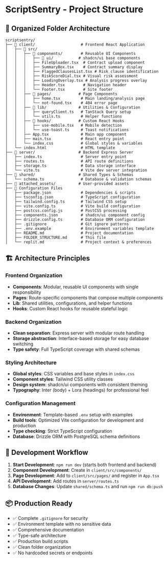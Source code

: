 # ScriptSentry - Project Structure

## 📁 Organized Folder Architecture

```
scriptsentry/
├── 📁 client/                    # Frontend React Application
│   ├── 📁 src/
│   │   ├── 📁 components/        # Reusable UI Components
│   │   │   ├── 📁 ui/           # shadcn/ui base components
│   │   │   ├── FileUploader.tsx  # Contract upload component
│   │   │   ├── SummaryBox.tsx    # Contract summary display
│   │   │   ├── FlaggedClausesList.tsx # Risk clause identification
│   │   │   ├── RiskScoreDial.tsx # Visual risk assessment
│   │   │   ├── LoadingOverlay.tsx # Analysis progress overlay
│   │   │   ├── Header.tsx        # Navigation header
│   │   │   └── Footer.tsx        # Site footer
│   │   ├── 📁 pages/            # Page Components
│   │   │   ├── home.tsx         # Main landing/analysis page
│   │   │   └── not-found.tsx    # 404 error page
│   │   ├── 📁 lib/              # Utilities & Configuration
│   │   │   ├── queryClient.ts   # TanStack Query setup
│   │   │   └── utils.ts         # Helper functions
│   │   ├── 📁 hooks/            # Custom React Hooks
│   │   │   ├── use-mobile.tsx   # Mobile detection
│   │   │   └── use-toast.ts     # Toast notifications
│   │   ├── App.tsx              # Main app component
│   │   ├── main.tsx             # React entry point
│   │   └── index.css            # Global styles & variables
│   └── index.html               # HTML template
├── 📁 server/                   # Backend Express Server
│   ├── index.ts                 # Server entry point
│   ├── routes.ts                # API route definitions
│   ├── storage.ts               # Data storage interface
│   └── vite.ts                  # Vite dev server integration
├── 📁 shared/                   # Shared Types & Schemas
│   └── schema.ts                # Database & validation schemas
├── 📁 attached_assets/          # User-provided assets
├── 📄 Configuration Files
│   ├── package.json             # Dependencies & scripts
│   ├── tsconfig.json            # TypeScript configuration
│   ├── tailwind.config.ts       # Tailwind CSS setup
│   ├── vite.config.ts           # Vite build configuration
│   ├── postcss.config.js        # PostCSS processing
│   ├── components.json          # shadcn/ui component config
│   ├── drizzle.config.ts        # Database ORM configuration
│   ├── .gitignore               # Git ignore patterns
│   ├── .env.example             # Environment variables template
│   ├── README.md                # Project documentation
│   ├── FOLDER_STRUCTURE.md      # This file
│   └── replit.md                # Project context & preferences
```

## 🏗️ Architecture Principles

### Frontend Organization
- **Components**: Modular, reusable UI components with single responsibility
- **Pages**: Route-specific components that compose multiple components
- **Lib**: Shared utilities, configurations, and helper functions
- **Hooks**: Custom React hooks for reusable stateful logic

### Backend Organization
- **Clean separation**: Express server with modular route handling
- **Storage abstraction**: Interface-based storage for easy database switching
- **Type safety**: Full TypeScript coverage with shared schemas

### Styling Architecture
- **Global styles**: CSS variables and base styles in `index.css`
- **Component styles**: Tailwind CSS utility classes
- **Design system**: shadcn/ui components with consistent theming
- **Typography**: Inter (body) + Lora (headings) for professional feel

### Configuration Management
- **Environment**: Template-based `.env` setup with examples
- **Build tools**: Optimized Vite configuration for development and production
- **Type checking**: Strict TypeScript configuration
- **Database**: Drizzle ORM with PostgreSQL schema definitions

## 🚀 Development Workflow

1. **Start Development**: `npm run dev` (starts both frontend and backend)
2. **Component Development**: Create in `client/src/components/`
3. **Page Development**: Add to `client/src/pages/` and register in `App.tsx`
4. **API Development**: Add routes in `server/routes.ts`
5. **Database Changes**: Update `shared/schema.ts` and run `npm run db:push`

## 📦 Production Ready

- ✅ Complete `.gitignore` for security
- ✅ Environment template with no sensitive data
- ✅ Comprehensive documentation
- ✅ Type-safe architecture
- ✅ Production build scripts
- ✅ Clean folder organization
- ✅ No hardcoded secrets or endpoints